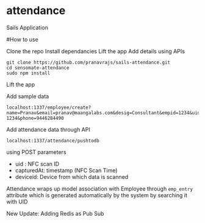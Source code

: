 # attendance

Sails Application


#How to use

Clone the repo 
Install dependancies 
Lift the app
Add details using APIs

```
git clone https://github.com/pranavrajs/sails-attendance.git
cd sensomate-attendance
sudo npm install
```

Lift the app

Add sample data
```
localhost:1337/employee/create?name=Pranav&email=pranav@maangalabs.com&desig=Consultant&empid=1234&uid=EM-1234&phone=9446284490
```

Add attendance data through API

```
localhost:1337/attendance/pushtodb
```
using POST parameters 

- uid : NFC scan ID
- capturedAt: timestamp (NFC Scan Time)
- deviceid: Device from which data is scanned


Attendance wraps up model association with Employee through `emp_entry` attribute which is generated automatically by the system by searching it with UID


New Update: 
Adding Redis as Pub Sub

